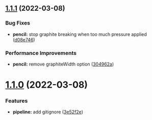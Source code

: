 ## [1.1.1](https://github.com/prashant2402/mlflow-helm/compare/v1.1.0...v1.1.1) (2022-03-08)


### Bug Fixes

* **pencil:** stop graphite breaking when too much pressure applied ([d08e746](https://github.com/prashant2402/mlflow-helm/commit/d08e74643771fa9224a64f13412c801f575c1a97))


### Performance Improvements

* **pencil:** remove graphiteWidth option ([304962a](https://github.com/prashant2402/mlflow-helm/commit/304962a697ae4b0268b04023d39b9dd95b6844b9))

# [1.1.0](https://github.com/prashant2402/mlflow-helm/compare/v1.0.0...v1.1.0) (2022-03-08)


### Features

* **pipeline:** add gitignore ([3e52f2e](https://github.com/prashant2402/mlflow-helm/commit/3e52f2ea7ede303ac94627f9289bc7fd5f5f271f))
